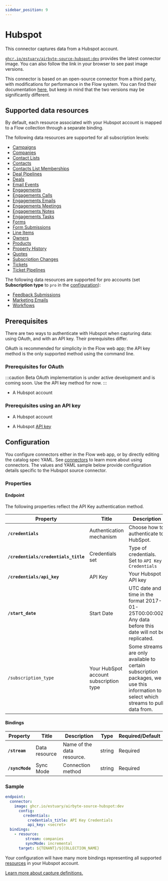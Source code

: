 ```yaml
---
sidebar_position: 9
---
```


# Hubspot

This connector captures data from a Hubspot account.

[`ghcr.io/estuary/airbyte-source-hubspot:dev`](https://ghcr.io/estuary/airbyte-source-hubspot:dev) provides the latest connector image. You can also follow the link in your browser to see past image versions.

This connector is based on an open-source connector from a third party, with modifications for performance in the Flow system.
You can find their documentation [here](https://docs.airbyte.com/integrations/sources/hubspot),
but keep in mind that the two versions may be significantly different.

## Supported data resources

By default, each resource associated with your Hubspot account is mapped to a Flow collection through a separate binding.

The following data resources are supported for all subscription levels:

* [Campaigns](https://developers.hubspot.com/docs/methods/email/get_campaign_data)
* [Companies](https://developers.hubspot.com/docs/api/crm/companies)
* [Contact Lists](http://developers.hubspot.com/docs/methods/lists/get_lists)
* [Contacts](https://developers.hubspot.com/docs/methods/contacts/get_contacts)
* [Contacts List Memberships](https://legacydocs.hubspot.com/docs/methods/contacts/get_contacts)
* [Deal Pipelines](https://developers.hubspot.com/docs/methods/pipelines/get_pipelines_for_object_type)
* [Deals](https://developers.hubspot.com/docs/api/crm/deals)
* [Email Events](https://developers.hubspot.com/docs/methods/email/get_events)
* [Engagements](https://legacydocs.hubspot.com/docs/methods/engagements/get-all-engagements)
* [Engagements Calls](https://developers.hubspot.com/docs/api/crm/calls)
* [Engagements Emails](https://developers.hubspot.com/docs/api/crm/email)
* [Engagements Meetings](https://developers.hubspot.com/docs/api/crm/meetings)
* [Engagements Notes](https://developers.hubspot.com/docs/api/crm/notes)
* [Engagements Tasks](https://developers.hubspot.com/docs/api/crm/tasks)
* [Forms](https://developers.hubspot.com/docs/api/marketing/forms)
* [Form Submissions](https://legacydocs.hubspot.com/docs/methods/forms/get-submissions-for-a-form)
* [Line Items](https://developers.hubspot.com/docs/api/crm/line-items)
* [Owners](https://developers.hubspot.com/docs/methods/owners/get_owners)
* [Products](https://developers.hubspot.com/docs/api/crm/products)
* [Property History](https://legacydocs.hubspot.com/docs/methods/contacts/get_contacts)
* [Quotes](https://developers.hubspot.com/docs/api/crm/quotes)
* [Subscription Changes](https://developers.hubspot.com/docs/methods/email/get_subscriptions_timeline)
* [Tickets](https://developers.hubspot.com/docs/api/crm/tickets)
* [Ticket Pipelines](https://developers.hubspot.com/docs/api/crm/pipelines)

The following data resources are supported for pro accounts (set **Subscription type** to `pro` in the [configuration](#endpoint)):

* [Feedback Submissions](https://developers.hubspot.com/docs/api/crm/feedback-submissions)
* [Marketing Emails](https://legacydocs.hubspot.com/docs/methods/cms_email/get-all-marketing-email-statistics)
* [Workflows](https://legacydocs.hubspot.com/docs/methods/workflows/v3/get_workflows)

## Prerequisites

There are two ways to authenticate with Hubspot when capturing data: using OAuth, and with an API key.
Their prerequisites differ.

OAuth is recommended for simplicity in the Flow web app;
the API key method is the only supported method using the command line.

### Prerequisites for OAuth

:::caution Beta
OAuth implementation is under active development and is coming soon.
Use the API key method for now.
:::

* A Hubspot account

### Prerequisites using an API key

* A Hubspot account

* A Hubspot [API key](https://knowledge.hubspot.com/integrations/how-do-i-get-my-hubspot-api-key)

## Configuration

You configure connectors either in the Flow web app, or by directly editing the catalog spec YAML.
See [connectors](../../../concepts/connectors.md#using-connectors) to learn more about using connectors. The values and YAML sample below provide configuration details specific to the Hubspot source connector.

### Properties

#### Endpoint

The following properties reflect the API Key authentication method.

| Property | Title | Description | Type | Required/Default |
|---|---|---|---|---|
| **`/credentials`** | Authentication mechanism | Choose how to authenticate to HubSpot. | object | Required |
| **`/credentials/credentials_title`** | Credentials set | Type of credentials. Set to `API Key Credentials` | string | Required |
| **`/credentials/api_key`** | API Key | Your Hubspot API key | string | Required |
| **`/start_date`** | Start Date | UTC date and time in the format 2017-01-25T00:00:00Z. Any data before this date will not be replicated. | string | Required |
| `/subscription_type` | Your HubSpot account subscription type | Some streams are only available to certain subscription packages, we use this information to select which streams to pull data from. | string | `"starter"` |

#### Bindings

| Property | Title | Description | Type | Required/Default |
|---|---|---|---|---|
| **`/stream`** | Data resource | Name of the data resource. | string | Required |
| **`/syncMode`** | Sync Mode | Connection method | string | Required |

### Sample

```yaml
endpoint:
  connector:
    image: ghcr.io/estuary/airbyte-source-hubspot:dev
      config:
        credentials:
          credentials_title: API Key Credentials
          api_key: <secret>
  bindings:
    - resource:
         stream: companies
         syncMode: incremental
      target: ${TENANT}/${COLLECTION_NAME}
```
Your configuration will have many more bindings representing all supported [resources](#supported-data-resources)
in your Hubspot account.

[Learn more about capture definitions.](../../../concepts/captures.md#pull-captures)
